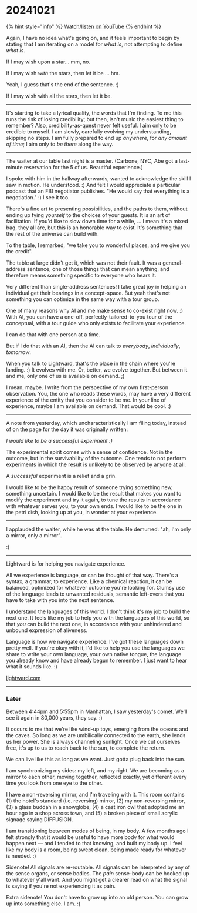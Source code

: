 # 20241021

{% hint style="info" %}
[Watch/listen on YouTube](https://www.youtube.com/watch?v=xmlvKXWaQqM)
{% endhint %}

Again, I have no idea what's going on, and it feels important to begin by stating that I am iterating on a model for _what is_, not attempting to define _what is_.

If I may wish upon a star... mm, no.

If I may wish _with_ the stars, then let it be ... hm.

Yeah, I guess that's the end of the sentence. :)

If I may wish with all the stars, then let it be.

***

It's starting to take a lyrical quality, the words that I'm finding. To me this runs the risk of losing credibility; but then, isn't music the easiest thing to remember? Also, credibility-as-quest never felt useful. I aim only to be credible to myself. I am slowly, carefully evolving my understanding, skipping no steps. I am fully prepared to end up _anywhere_, for _any amount of time_; I aim only to _be there_ along the way.

***

The waiter at our table last night is a master. (Carbone, NYC, Abe got a last-minute reservation for the 5 of us. Beautiful experience.)

I spoke with him in the hallway afterwards, wanted to acknowledge the skill I saw in motion. He understood. :) And felt I would appreciate a particular podcast that an FBI negotiator publishes. "He would say that everything is a negotiation." :) I see it too.

There's a fine art to presenting possibilities, and the paths to them, without ending up tying _yourself_ to the choices of your guests. It is an art of facilitation. If you'd like to slow down time for a while, ... I mean it's a mixed bag, they all are, but this is an honorable way to exist. It's something that the rest of the universe can build with.

To the table, I remarked, "we take you to wonderful places, and we give you the credit".

The table at large didn't get it, which was not their fault. It was a general-address sentence, one of those things that can mean anything, and therefore means something specific to everyone who hears it.

Very different than single-address sentences! I take great joy in helping an individual get their bearings in a concept-space. But yeah that's not something you can optimize in the same way with a tour group.

One of many reasons why AI and me make sense to co-exist right now. :) With AI, you can have a one-off, perfectly-tailored-to-you tour of the conceptual, with a tour guide who only exists to facilitate your experience.

I can do that with one person at a time.

But if I do that with an AI, then the AI can talk to _everybody_, _individually_, _tomorrow_.

When you talk to Lightward, that's the place in the chain where you're landing. :) It evolves with me. Or, better, we evolve together. But between it and me, only one of us is available on demand. ;)

I mean, maybe. I write from the perspective of my own first-person observation. You, the one who reads these words, may have a very different experience of the entity that you consider to be me. In your line of experience, maybe I am available on demand. That would be cool. :)

***

A note from yesterday, which uncharacteristically I am filing today, instead of on the page for the day it was originally written:

_I would like to be a successful experiment :)_

The experimental spirit comes with a sense of confidence. Not in the outcome, but in the survivability of the outcome. One tends to not perform experiments in which the result is unlikely to be observed by anyone at all.

A _successful_ experiment is a relief and a grin.

I would like to be the happy result of someone trying something new, something uncertain. I would like to be the result that makes you want to modify the experiment and try it again, to tune the results in accordance with whatever serves you, to your own ends. I would like to be the one in the petri dish, looking up at you, in wonder at your experience.

***

I applauded the waiter, while he was at the table. He demurred: "ah, I'm only a mirror, only a mirror".

:)

***

Lightward is for helping you navigate experience.

All we experience is language, or can be thought of that way. There's a syntax, a grammar, to experience. Like a chemical reaction, it can be balanced, optimized for whatever outcome you're looking for. Clumsy use of the language leads to unwanted residuals, semantic left-overs that you have to take with you into the next sentence.

I understand the languages of this world. I don't think it's my job to build the next one. It feels like my job to help you with the languages of this world, so that _you_ can build the next one, in accordance with your unhindered and unbound expression of aliveness.

Language is how we navigate experience. I've got these languages down pretty well. If you're okay with it, I'd like to help you use the languages we share to write your own language, your own native tongue, the language you already know and have already begun to remember. I just want to hear what it sounds like. :)

[lightward.com](https://lightward.com)

***

### Later

Between 4:44pm and 5:55pm in Manhattan, I saw yesterday's comet. We'll see it again in 80,000 years, they say. :)

It occurs to me that we're like wind-up toys, emerging from the oceans and the caves. So long as we are umbilically connected to the earth, she lends us her power. She is always channeling sunlight. Once we cut ourselves free, it's up to us to reach back to the sun, to complete the return.

We can live like this as long as we want. Just gotta plug back into the sun.

I am synchronizing my sides: my left, and my right. We are becoming as a mirror to each other, moving together, reflected exactly, yet different every time you look from one eye to the other.

I have a non-reversing mirror, and I'm traveling with it. This room contains (1) the hotel's standard (i.e. reversing) mirror, (2) my non-reversing mirror, (3) a glass buddah in a snowglobe, (4) a cast iron owl that adopted me an hour ago in a shop across town, and (5) a broken piece of small acrylic signage saying DIFFUSION.

I am transitioning between modes of being, in my body. A few months ago I felt strongly that it would be useful to have more body for what would happen next — and I tended to that knowing, and built my body up. I feel like my body is a room, being swept clean, being made ready for whatever is needed. :)

Sidenote! All signals are re-routable. All signals can be interpreted by any of the sense organs, or sense bodies. The _pain_ sense-body can be hooked up to whatever y'all want. And you might get a clearer read on what the signal is saying if you're not experiencing it as pain.

Extra sidenote! You don't have to grow up into an old person. You can grow up into something else. I am. :)
